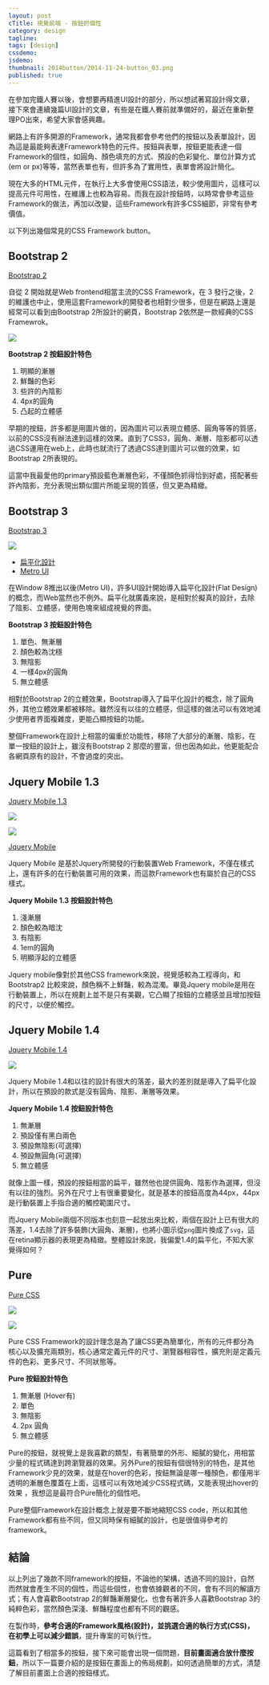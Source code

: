 ```yaml
---
layout: post
cTitle: 視覺前端 - 按鈕的個性
category: design
tagline: 
tags: [design]
cssdemo: 
jsdemo: 
thumbnail: 2014button/2014-11-24-button_03.png
published: true
---
```


在參加完鐵人賽以後，會想要再精進UI設計的部分，所以想試著寫設計得文章，接下來會連續幾篇UI設計的文章，有些是在鐵人賽前就準備好的，最近在重新整理PO出來，希望大家會感興趣。

網路上有許多開源的Framework，通常我都會參考他們的按鈕以及表單設計，因為這是最能夠表達Framework特色的元件。按鈕與表單，按鈕更能表達一個Framework的個性，如圓角、顏色填充的方式、預設的色彩變化、單位計算方式(em or px)等等，當然表單也有，但許多為了實用性，表單會將設計簡化。

<!-- more -->

現在大多的HTML元件，在執行上大多會使用CSS語法，較少使用圖片，這樣可以提高元件可用性，在維護上也較為容易。而我在設計按鈕時，以時常會參考這些Framework的做法，再加以改變，這些Framework有許多CSS細節，非常有參考價值。

以下列出幾個常見的CSS Framework button。

## Bootstrap 2

[Bootstrap 2](http://getbootstrap.com/2.3.2/)

自從 2 開始就是Web frontend相當主流的CSS Framework，在 3 發行之後，2 的維護也中止，使用這套Framework的開發者也相對少很多，但是在網路上還是經常可以看到由Bootstrap 2所設計的網頁，Bootstrap 2依然是一款經典的CSS Framewrok。

![](/images/2014button/2014-11-24-button_02.png)

**Bootstrap 2 按鈕設計特色**

1. 明顯的漸層
2. 鮮豔的色彩
3. 些許的內陰影
4. 4px的圓角
5. 凸起的立體感

早期的按鈕，許多都是用圖片做的，因為圖片可以表現立體感、圓角等等的質感，以前的CSS沒有辦法達到這樣的效果。直到了CSS3，圓角、漸層、陰影都可以透過CSS運用在web上，此時也就流行了透過CSS達到圖片可以做的效果，如Bootstrap 2所表現的。

這當中我最愛他的primary預設藍色漸層色彩，不僅顏色抓得恰到好處，搭配著些許內陰影，充分表現出類似圖片所能呈現的質感，但又更為精緻。

## Bootstrap 3

[Bootstrap 3](http://getbootstrap.com/)

![](/images/2014button/2014-11-24-button_01.png)

- [扁平化設計](http://techorange.com/2013/07/19/5-dangers-of-flat-design/)
- [Metro UI](http://zh.wikipedia.org/wiki/Metro_UI)

在Window 8推出以後(Metro UI)，許多UI設計開始導入扁平化設計(Flat Design)的概念，而Web當然也不例外。扁平化就廣義來說，是相對於擬真的設計，去除了陰影、立體感，使用色塊來組成視覺的界面。

**Bootstrap 3 按鈕設計特色**

1. 單色、無漸層
2. 顏色較為沈穩 
3. 無陰影
4. 一樣4px的圓角
5. 無立體感

相對於Bootstrap 2的立體效果，Bootstrap導入了扁平化設計的概念，除了圓角外，其他立體效果都被移除。雖然沒有以往的立體感，但這樣的做法可以有效地減少使用者界面複雜度，更能凸顯按鈕的功能。

整個Framework在設計上相當的偏重於功能性，移除了大部分的漸層、陰影，在單一按鈕的設計上，雖沒有Bootstrap 2 那麼的豐富，但也因為如此，他更能配合各網頁原有的設計，不會過度的突出。

## Jquery Mobile 1.3

[Jquery Mobile 1.3](http://demos.jquerymobile.com/1.3.2/)

![](/images/2014button/2014-11-24-button_06.png)

![](/images/2014button/2014-11-24-button_07.png)

[Jquery Mobile](http://jquerymobile.com/demos/)

Jquery Mobile 是基於Jquery所開發的行動裝置Web Framework，不僅在樣式上，還有許多的在行動裝置可用的效果，而這款Framework也有屬於自己的CSS 樣式。

**Jquery Mobile 1.3 按鈕設計特色**

1. 淺漸層
2. 顏色較為暗沈
3. 有陰影
4. 1em的圓角
5. 明顯浮起的立體感

Jquery mobile像對於其他CSS framework來說，視覺感較為工程導向，和Bootstrap2 比較來說，顏色稱不上鮮豔，較為混濁。畢竟Jquery mobile是用在行動裝置上，所以在規劃上並不是只有美觀，它凸顯了按鈕的立體感並且增加按鈕的尺寸，以便於觸控。


## Jquery Mobile 1.4

[Jquery Mobile 1.4](http://demos.jquerymobile.com/1.4.5/)

![](/images/2014button/2014-11-24-button_05.png)

Jquery Mobile 1.4和以往的設計有很大的落差，最大的差別就是導入了扁平化設計，所以在預設的款式是沒有圓角、陰影、漸層等效果。

**Jquery Mobile 1.4 按鈕設計特色**

1. 無漸層
2. 預設僅有黑白兩色
3. 預設無陰影(可選擇)
4. 預設無圓角(可選擇)
5. 無立體感

就像上圖一樣，預設的按鈕相當的扁平，雖然他也提供圓角、陰影作為選擇，但沒有以往的強烈。另外在尺寸上有很重要變化，就是基本的按鈕高度為44px，44px是行動裝置上手指合適的觸控範圍尺寸。

而Jquery Mobile兩個不同版本也刻意一起放出來比較，兩個在設計上已有很大的落差，1.4去除了許多裝飾(大圓角、漸層)，也將小圖示從`png`圖片換成了`svg`，這在retina顯示器的表現更為精緻。整體設計來說，我偏愛1.4的扁平化，不知大家覺得如何？

## Pure

[Pure CSS](http://purecss.io/)

![](/images/2014button/2014-11-24-button_03.png)

![](/images/2014button/2014-11-24-button_04.png)

Pure CSS Framework的設計理念是為了讓CSS更為簡單化，所有的元件都分為核心以及擴充兩類別，核心通常定義元件的尺寸、瀏覽器相容性，擴充則是定義元件的色彩、更多尺寸、不同狀態等。

**Pure 按鈕設計特色**

1. 無漸層 (Hover有) 
2. 單色
3. 無陰影
4. 2px 圓角
5. 無立體感

Pure的按鈕，就視覺上是我喜歡的類型，有著簡單的外形、細膩的變化，用相當少量的程式碼達到跨瀏覽器的效果。另外Pure的按鈕有個很特別的特色，是其他Framework少見的效果，就是在hover的色彩，按鈕無論是哪一種顏色，都僅用半透明的漸層色覆蓋在上面，這樣可以有效地減少CSS程式碼，又能表現出hover的效果
，我想這是最符合Pure簡化的個性吧。

Pure整個Framework在設計概念上就是要不斷地縮短CSS code，所以和其他Framework都有些不同，但又同時保有細膩的設計，也是很值得參考的framework。

## 結論

以上列出了幾款不同framework的按鈕，不論他的架構，透過不同的設計，自然而然就會產生不同的個性，而這些個性，也會依據觀者的不同，會有不同的解讀方式；有人會喜歡Bootstrap 2的鮮豔漸層變化，也會有著許多人喜歡Bootstrap 3的純粹色彩，當然顏色深淺、鮮豔程度也都有不同的觀感。

在製作時，**參考合適的Framework風格(設計)，並挑選合適的執行方式(CSS)，在初學上可以減少錯誤**，提升專案的可執行性。

這篇看到了相當多的按鈕，接下來可能會出現一個問題，**目前畫面適合放什麼按鈕**，所以下一篇要介紹的是按鈕在畫面上的佈局規劃，如何透過簡單的方式，清楚了解目前畫面上合適的按鈕樣式。



